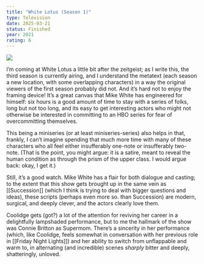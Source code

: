 ```yaml
---
title: "White Lotus (Season 1)"
type: Television
date: 2025-03-21
status: Finished
year: 2021
rating: 6
---
```


![](https://www.tandfonline.com/cms/asset/9431d41a-7f8f-4965-b2a5-a79cb1c65453/gqrf_a_2150507_f0001_c.jpg)

I’m coming at White Lotus a little bit after the zeitgeist; as I write this, the third season is currently airing, and I understand the metatext (each season a new location, with some overlapping characters) in a way the original viewers of the first season probably did not. And it’s hard not to enjoy the framing device! It’s a great canvas that Mike White has engineered for himself: six hours is a good amount of time to stay with a series of folks, long but not too long, and its easy to get interesting actors who might not otherwise be interested in committing to an HBO series for fear of overcommitting themselves.

This being a miniseries (or at least miniseries-series) also helps in that, frankly, I can’t imagine spending that much more time with many of these characters who all feel either insufferably one-note or insufferably two-note. (That is the point, you might argue: it is a satire, meant to reveal the human condition as through the prism of the upper class. I would argue back: okay, I get it.)

Still, it’s a good watch. Mike White has a flair for both dialogue and casting; to the extent that this show gets brought up in the same vein as [[Succession]] (which I think is trying to deal with bigger questions and ideas), these scripts (perhaps even more so. than Succession) are modern, surgical, and deeply clever, and the actors clearly love them.

Coolidge gets (got?) a lot of the attention for reviving her career in a delightfully lampshaded performance, but to me the hallmark of the show was Connie Britton as Supermom. There’s a sincerity in her performance (which, like Coolidge, feels somewhat in conversation with her previous role in [[Friday Night Lights]]) and her ability to switch from unflappable and warm to, in alternating (and incredible) scenes _sharply_ bitter and deeply, shatteringly, unloved.